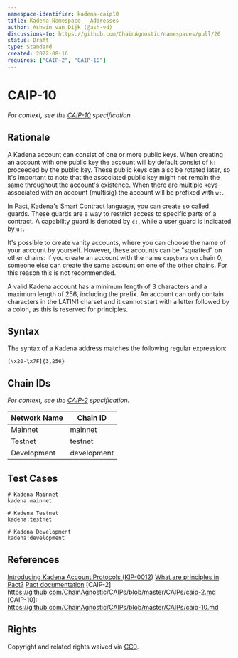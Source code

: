```yaml
---
namespace-identifier: kadena-caip10
title: Kadena Namespace - Addresses
author: Ashwin van Dijk (@ash-vd)
discussions-to: https://github.com/ChainAgnostic/namespaces/pull/26
status: Draft
type: Standard
created: 2022-08-16
requires: ["CAIP-2", "CAIP-10"]
---
```


# CAIP-10

_For context, see the [CAIP-10](https://github.com/ChainAgnostic/CAIPs/blob/master/CAIPs/caip-10.md) specification._

## Rationale

A Kadena account can consist of one or more public keys. When creating an account with one public key the account will by default consist of `k:` proceeded by the public key. These public keys can also be rotated later, so it's important to note that the associated public key might not remain the same throughout the account's existence. When there are multiple keys associated with an account (multisig) the account will be prefixed with `w:`.

In Pact, Kadena's Smart Contract language, you can create so called guards. These guards are a way to restrict access to specific parts of a contract. A capability guard is denoted by `c:`, while a user guard is indicated by `u:`.

It's possible to create vanity accounts, where you can choose the name of your account by yourself. However, these accounts can be "squatted" on other chains: if you create an account with the name `capybara` on chain 0, someone else can create the same account on one of the other chains. For this reason this is not recommended.

A valid Kadena account has a minimum length of 3 characters and a maximum length of 256, including the prefix. An account can only contain characters in the LATIN1 charset and it cannot start with a letter followed by a colon, as this is reserved for principles.

## Syntax

The syntax of a Kadena address matches the following regular expression:

`[\x20-\x7F]{3,256}`

## Chain IDs

_For context, see the [CAIP-2](https://github.com/ChainAgnostic/CAIPs/blob/master/CAIPs/caip-2.md) specification._

| Network Name | Chain ID    |
| ------------ | ----------- |
| Mainnet      | mainnet     |
| Testnet      | testnet     |
| Development  | development |

## Test Cases

```
# Kadena Mainnet
kadena:mainnet

# Kadena Testnet
kadena:testnet

# Kadena Development
kadena:development
```

## References

[Introducing Kadena Account Protocols (KIP-0012)](https://medium.com/kadena-io/introducing-kadena-account-protocols-kip-0012-303462b77af1)
[What are principles in Pact?](https://gist.github.com/EnoF/fdf5b4e783f8e55a4ece078b1d215fc9)
[Pact documentation](https://pact-language.readthedocs.io/en/stable/)
[CAIP-2]: https://github.com/ChainAgnostic/CAIPs/blob/master/CAIPs/caip-2.md
[CAIP-10]: https://github.com/ChainAgnostic/CAIPs/blob/master/CAIPs/caip-10.md

## Rights

Copyright and related rights waived via [CC0](https://creativecommons.org/publicdomain/zero/1.0/).
